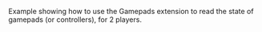 Example showing how to use the Gamepads extension to read the state of gamepads (or controllers), for 2 players.
